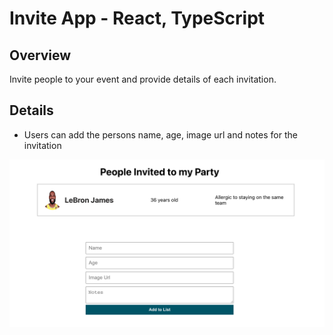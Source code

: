 # Invite App - React, TypeScript

## Overview
Invite people to your event and provide details of each invitation. 

## Details 
- Users can add the persons name, age, image url and notes for the invitation

![invite](./public/images/invite.png)